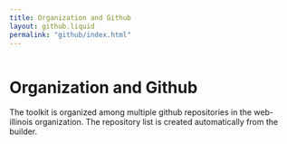 ```yaml
---
title: Organization and Github
layout: github.liquid
permalink: "github/index.html"
---
```

<ilw-page-title width="page">
<img src="https://cdn.brand.illinois.edu/patterns/finial/blue.svg" alt="" slot="background">
<h1>Organization and Github</h1>
</ilw-page-title>

The toolkit is organized among multiple github repositories in the web-illinois organization. The repository list is created automatically from the builder. 

